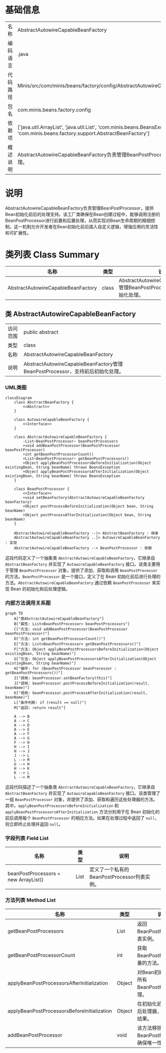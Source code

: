 # 基础信息

|      |      |
|------|------|
| 名称 | AbstractAutowireCapableBeanFactory |
| 编码语言 | .java |
| 代码路径 | Minis/src/com/minis/beans/factory/config/AbstractAutowireCapableBeanFactory.java |
| 包名 | com.minis.beans.factory.config |
| 依赖项 | ['java.util.ArrayList', 'java.util.List', 'com.minis.beans.BeansException', 'com.minis.beans.factory.support.AbstractBeanFactory'] |
| 概述说明 | AbstractAutowireCapableBeanFactory负责管理BeanPostProcessor，支持前后初始化处理。 |

# 说明

AbstractAutowireCapableBeanFactory负责管理BeanPostProcessor，提供Bean初始化前后的处理支持。该工厂类确保在Bean创建过程中，能够调用注册的BeanPostProcessor进行前置和后置处理，从而实现对Bean生命周期的精细控制。这一机制允许开发者在Bean初始化前后插入自定义逻辑，增强应用的灵活性和可扩展性。

# 类列表 Class Summary

| 名称   | 类型  | 说明 |
|-------|------|-------------|
| AbstractAutowireCapableBeanFactory | class | AbstractAutowireCapableBeanFactory管理BeanPostProcessor，支持前后初始化处理。 |



## 类 AbstractAutowireCapableBeanFactory

|      |      |
|------|------|
| 访问范围 | public abstract |
| 类型 | class |
| 名称 | AbstractAutowireCapableBeanFactory |
| 说明 | AbstractAutowireCapableBeanFactory管理BeanPostProcessor，支持前后初始化处理。 |


### UML类图

```mermaid
classDiagram
    class AbstractBeanFactory {
        <<Abstract>>
    }

    class AutowireCapableBeanFactory {
        <<Interface>>
    }

    class AbstractAutowireCapableBeanFactory {
        -List~BeanPostProcessor~ beanPostProcessors
        +void addBeanPostProcessor(BeanPostProcessor beanPostProcessor)
        +int getBeanPostProcessorCount()
        +List~BeanPostProcessor~ getBeanPostProcessors()
        +Object applyBeanPostProcessorsBeforeInitialization(Object existingBean, String beanName) throws BeansException
        +Object applyBeanPostProcessorsAfterInitialization(Object existingBean, String beanName) throws BeansException
    }

    class BeanPostProcessor {
        <<Interface>>
        +void setBeanFactory(AbstractAutowireCapableBeanFactory beanFactory)
        +Object postProcessBeforeInitialization(Object bean, String beanName)
        +Object postProcessAfterInitialization(Object bean, String beanName)
    }

    AbstractAutowireCapableBeanFactory --|> AbstractBeanFactory : 继承
    AbstractAutowireCapableBeanFactory ..|> AutowireCapableBeanFactory : 实现
    AbstractAutowireCapableBeanFactory --> BeanPostProcessor : 依赖
```

这段代码定义了一个抽象类 `AbstractAutowireCapableBeanFactory`，它继承自 `AbstractBeanFactory` 并实现了 `AutowireCapableBeanFactory` 接口。该类主要用于管理 `BeanPostProcessor` 对象，提供了添加、获取和调用 `BeanPostProcessor` 的方法。`BeanPostProcessor` 是一个接口，定义了在 Bean 初始化前后进行处理的方法。`AbstractAutowireCapableBeanFactory` 通过依赖 `BeanPostProcessor` 来实现 Bean 的初始化和后处理逻辑。


### 内部方法调用关系图

```mermaid
graph TD
    A["类AbstractAutowireCapableBeanFactory"]
    B["属性: List<BeanPostProcessor> beanPostProcessors"]
    C["方法: void addBeanPostProcessor(BeanPostProcessor beanPostProcessor)"]
    D["方法: int getBeanPostProcessorCount()"]
    E["方法: List<BeanPostProcessor> getBeanPostProcessors()"]
    F["方法: Object applyBeanPostProcessorsBeforeInitialization(Object existingBean, String beanName)"]
    G["方法: Object applyBeanPostProcessorsAfterInitialization(Object existingBean, String beanName)"]
    H["循环: for (BeanPostProcessor beanProcessor : getBeanPostProcessors())"]
    I["调用: beanProcessor.setBeanFactory(this)"]
    J["调用: beanProcessor.postProcessBeforeInitialization(result, beanName)"]
    K["调用: beanProcessor.postProcessAfterInitialization(result, beanName)"]
    L["条件判断: if (result == null)"]
    M["返回: return result"]

    A --> B
    A --> C
    A --> D
    A --> E
    A --> F
    A --> G
    F --> H
    H --> I
    H --> J
    J --> L
    L --> M
    G --> H
    H --> K
    K --> L
    L --> M
```

这段代码描述了一个抽象类 `AbstractAutowireCapableBeanFactory`，它继承自 `AbstractBeanFactory` 并实现了 `AutowireCapableBeanFactory` 接口。该类管理了一组 `BeanPostProcessor` 对象，并提供了添加、获取和遍历这些处理器的方法。其中，`applyBeanPostProcessorsBeforeInitialization` 和 `applyBeanPostProcessorsAfterInitialization` 方法分别用于在 Bean 初始化的前后调用每个 `BeanPostProcessor` 的相应方法。如果在处理过程中返回了 `null`，则立即终止处理并返回 `null`。

### 字段列表 Field List

| 名称  | 类型  | 说明 |
|-------|-------|------|
| beanPostProcessors = new ArrayList<BeanPostProcessor>() | List<BeanPostProcessor> | 定义了一个私有的BeanPostProcessor列表实例。 |

### 方法列表 Method List

| 名称  | 类型  | 说明 |
|-------|-------|------|
| getBeanPostProcessors | List<BeanPostProcessor> | 返回BeanPostProcessor列表实例。 |
| getBeanPostProcessorCount | int | 获取BeanPostProcessor数量的方法。 |
| applyBeanPostProcessorsAfterInitialization | Object | 对Bean初始化后应用所有BeanPostProcessor处理。 |
| applyBeanPostProcessorsBeforeInitialization | Object | 在初始化前应用Bean后处理器，处理并返回结果。 |
| addBeanPostProcessor | void | 该方法移除并重新添加BeanPostProcessor，确保唯一性。 |




